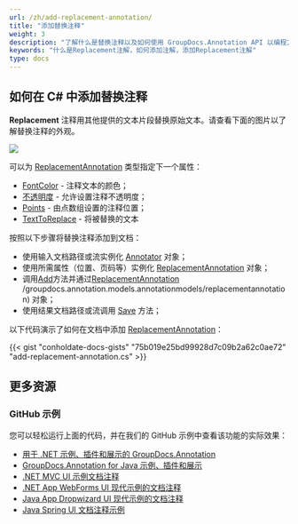```yaml
---
url: /zh/add-replacement-annotation/
title: "添加替换注释"
weight: 3
description: "了解什么是替换注释以及如何使用 GroupDocs.Annotation API 以编程方式将其添加到文档中，该 API 是 Conholdate.Total for .NET 的一部分。"
keywords: "什么是Replacement注解，如何添加注解，添加Replacement注解"
type: docs
---
```


## 如何在 C# 中添加替换注释

**Replacement** 注释用其他提供的文本片段替换原始文本。请查看下面的图片以了解替换注释的外观。

![](https://docs.groupdocs.com/annotation/net/images/add-replacement-annotation.png)

可以为 [ReplacementAnnotation](https://apireference.groupdocs.com/net/annotation/groupdocs.annotation.models.annotationmodels/replacementannotation) 类型指定下一个属性：

* [FontColor](https://apireference.groupdocs.com/annotation/net/groupdocs.annotation.models.annotationmodels/replacementannotation/properties/fontcolor) - 注释文本的颜色；
* [不透明度](https://apireference.groupdocs.com/annotation/net/groupdocs.annotation.models.annotationmodels/replacementannotation/properties/opacity) \- 允许设置注释不透明度；
* [Points](https://apireference.groupdocs.com/annotation/net/groupdocs.annotation.models.annotationmodels/replacementannotation/properties/points) - 由点数组设置的注释位置；
* [TextToReplace](https://apireference.groupdocs.com/annotation/net/groupdocs.annotation.models.annotationmodels/replacementannotation/properties/texttoreplace) - 将被替换的文本
 

按照以下步骤将替换注释添加到文档：

* 使用输入文档路径或流实例化 [Annotator](https://apireference.groupdocs.com/net/annotation/groupdocs.annotation/annotator) 对象；
* 使用所需属性（位置、页码等）实例化 [ReplacementAnnotation](https://apireference.groupdocs.com/net/annotation/groupdocs.annotation.models.annotationmodels/replacementannotation) 对象；
* 调用[Add](https://apireference.groupdocs.com/net/annotation/groupdocs.annotation/annotator/methods/add)方法并通过[ReplacementAnnotation](https://apireference.groupdocs.com/net/annotation) /groupdocs.annotation.models.annotationmodels/replacementannotation) 对象；
* 使用结果文档路径或流调用 [Save](https://apireference.groupdocs.com/net/annotation/groupdocs.annotation/annotator/methods/save/index) 方法；

以下代码演示了如何在文档中添加 [ReplacementAnnotation](https://apireference.groupdocs.com/net/annotation/groupdocs.annotation.models.annotationmodels/replacementannotation)：


{{< gist "conholdate-docs-gists" "75b019e25bd99928d7c09b2a62c0ae72" "add-replacement-annotation.cs" >}}
    



## 更多资源
### GitHub 示例
您可以轻松运行上面的代码，并在我们的 GitHub 示例中查看该功能的实际效果：

* [用于 .NET 示例、插件和展示的 GroupDocs.Annotation](https://github.com/groupdocs-annotation/GroupDocs.Annotation-for-.NET)
* [GroupDocs.Annotation for Java 示例、插件和展示](https://github.com/groupdocs-annotation/GroupDocs.Annotation-for-Java)
* [.NET MVC UI 示例文档注释](https://github.com/groupdocs-annotation/GroupDocs.Annotation-for-.NET-MVC)
* [.NET App WebForms UI 现代示例的文档注释](https://github.com/groupdocs-annotation/GroupDocs.Annotation-for-.NET-WebForms)
* [Java App Dropwizard UI 现代示例的文档注释](https://github.com/groupdocs-annotation/GroupDocs.Annotation-for-Java-Dropwizard)
* [Java Spring UI 文档注释示例](https://github.com/groupdocs-annotation/GroupDocs.Annotation-for-Java-Spring)
    






